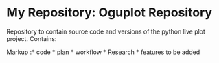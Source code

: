 My Repository: __Oguplot Repository__
=====================================

Repository to contain source code and versions of the python
live plot project. Contains:

Markup :* code
	 	* plan
		* workflow
	 	* Research
	 	* features to be added
